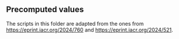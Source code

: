 ## Precomputed values

The scripts in this folder are adapted from the ones from https://eprint.iacr.org/2024/760
and https://eprint.iacr.org/2024/521.